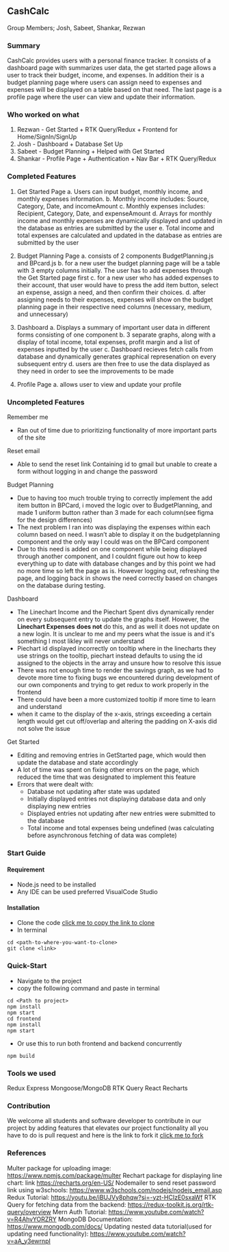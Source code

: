 
## CashCalc

Group Members; Josh, Sabeet, Shankar, Rezwan 

### Summary
CashCalc provides users with a personal finance tracker. It consists of a dashboard page with summarizes user data, the get started page allows a user to track their budget, income, and expenses. In addition their is a budget planning page where users can assign need to expenses and expenses will be displayed on a table based on that need. The last page is a profile page where the user can view and update their information.

### Who worked on what
1. Rezwan - Get Started + RTK Query/Redux + Frontend for Home/SignIn/SignUp 
2. Josh - Dashboard + Database Set Up
3. Sabeet - Budget Planning  + Helped with Get Started 
4. Shankar - Profile Page + Authentication + Nav Bar + RTK Query/Redux 

### Completed Features

1. Get Started Page
a.                      Users can input budget, monthly income, and monthly expenses information. 
b. Monthly income includes: Source, Category, Date, and incomeAmount
c. Monthly expenses includes: Recipient, Category, Date, and expenseAmount
d. Arrays for monthly income and monthly expenses are dynamically displayed and updated in the database as entries are submitted by the user
e. Total income and total expenses are calculated and updated in the database as entries are submitted by the user

2. Budget Planning Page
a. consists of 2 components BudgetPlanning.js and BPcard.js
b. for a new user the budget planning page will be a table with 3 empty columns initially. The user has to add expenses through the Get Started page first
c. for a new user who has added expenses to their account, that user would have to press the add item button, select an expense, assign a need, and then confirm their choices.
d. after assigning needs to their expenses, expenses will show on the budget planning page in their respective need columns (necessary, medium, and unnecessary)

4. Dashboard
a. Displays a summary of important user data in different forms consisting of one component
b. 3 separate graphs, along with a display of total income, total expenses, profit margin and a list of expenses inputted by the user
c. Dashboard recieves fetch calls from database and dynamically generates graphical represenation on every subsequent entry
d. users are then free to use the data displayed as they need in order to see the improvements to be made

6. Profile Page 
a. allows user to view and update your profile


### Uncompleted Features
Remember me
* Ran out of time due to prioritizing functionality of more important parts of the site

Reset email
* Able to send the reset link Containing id to gmail but unable to create a form without logging in and change the password

Budget Planning
* Due to having too much trouble trying to correctly implement the add item button in BPCard, i moved the logic over to BudgetPlanning, and made 1 uniform button rather than 3 made for each column(see figma for the design differences)
* The next problem I ran into was displaying the expenses within each column based on need. I wasn’t able to display it on the budgetplanning component and the only way I could was on the BPCard component 
* Due to this need is added on one component while being displayed through another component, and I couldnt figure out how to keep everything up to date with database changes  and by this point we had no more time so left the page as is. However logging out, refreshing the page, and logging back in shows the need correctly based on changes on the database during testing.

Dashboard
* The Linechart Income and the Piechart Spent divs dynamically render on every subsequent entry to update the graphs itself. However, the **Linechart Expenses** **does not** do this, and as well it does not update on a new login. It is unclear to me and my peers what the issue is and it's something I most likley will never understand
* Piechart id displayed incorrectly on tooltip where in the linecharts they use strings on the tooltip, piechart instead defaults to using the id assigned to the objects in the array and unsure how to resolve this issue
* There was not enough time to render the savings graph, as we had to devote more time to fixing bugs we encountered during development of our own components and trying to get redux to work properly in the frontend
* There could have been a more customized tooltip if more time to learn and understand
* when it came to the display of the x-axis, strings exceeding a certain length would get cut off/overlap and altering the padding on X-axis did not solve the issue

Get Started

* Editing and removing entries in GetStarted page, which would then update the database and state accordingly
* A lot of time was spent on fixing other errors on the page,  which reduced the time that was designated to implement this feature 
* Errors that were dealt with:
  * Database not updating after state was updated
  * Initially displayed entries not displaying database data and only displaying new entries 
  * Displayed entries not updating after new entries were submitted to the database
  * Total income and total expenses being undefined (was calculating before asynchronous fetching of data was complete)

### Start Guide

#### Requirement
- Node.js need to be installed 
- Any IDE can be used preferred VisualCode Studio

#### Installation
- Clone the code [click me to copy the link to clone](https://github.com/Rezwan192/CashCalc.git)
- In terminal 
```
cd <path-to-where-you-want-to-clone> 
git clone <link>

```

### Quick-Start
- Navigate to the project
- copy the following command and paste in terminal
```
cd <Path to project>
npm install
npm start
cd frontend
npm install
npm start

```
- Or use this to run both frontend and backend concurrently
``` 
npm build
```


### Tools we used
Redux
Express
Mongoose/MongoDB
RTK Query
React
Recharts

### Contribution
We welcome all students and software developer to contribute in our project by adding features that elevates our project functionality  all you have to do is pull request and here is the link to fork it [click me to fork](https://github.com/Rezwan192/CashCalc/fork)


### References

Multer package for uploading image: https://www.npmjs.com/package/multer
Rechart package for displaying line chart: link https://recharts.org/en-US/
Nodemailer to send reset password link using w3schools: https://www.w3schools.com/nodejs/nodejs_email.asp
Redux Tutorial: https://youtu.be/iBUJVy8phqw?si=-yzt-HCIzE0sxaWf
RTK Query for fetching data from the backend: https://redux-toolkit.js.org/rtk-query/overview 
Mern Auth Tutorial: https://www.youtube.com/watch?v=R4AhvYORZRY
MongoDB Documentation: https://www.mongodb.com/docs/
Updating nested data tutorial(used for updating need functionality): https://www.youtube.com/watch?v=aA_y3ewrnpI 
